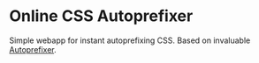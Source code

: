 Online CSS Autoprefixer
=======================

Simple webapp for instant autoprefixing CSS. Based on invaluable [Autoprefixer](https://github.com/postcss/autoprefixer).
